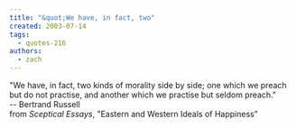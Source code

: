 ```yaml
---
title: "&quot;We have, in fact, two"
created: 2003-07-14
tags: 
  - quotes-216
authors: 
  - zach
---
```


"We have, in fact, two kinds of morality side by side; one which we preach but do not practise, and another which we practise but seldom preach."  
\-- Bertrand Russell  
from _Sceptical Essays_, "Eastern and Western Ideals of Happiness"
